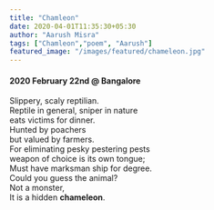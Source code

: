 ```yaml
---
title: "Chamleon"
date: 2020-04-01T11:35:30+05:30
author: "Aarush Misra"
tags: ["Chamleon","poem", "Aarush"]
featured_image: "/images/featured/chameleon.jpg"
---
```

#### 2020 February 22nd @ Bangalore ####
Slippery, scaly reptilian.   
Reptile in general, sniper in nature    
eats victims for dinner.   
Hunted by poachers  
but valued by farmers.    
For eliminating pesky pestering pests   
weapon of choice is its own tongue;    
Must have marksman ship for degree.  
Could you guess the animal?  
Not a monster,   
It is a hidden **chameleon**.
